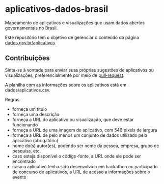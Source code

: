 # aplicativos-dados-brasil
Mapeamento de aplicativos e visualizações que usam dados abertos governamentais no Brasil.

Este repositório tem o objetivo de gerenciar o conteúdo da página
[dados.gov.br/aplicativos](http://dados.gov.br/aplicativos).

## Contribuições

Sinta-se à vontade para enviar suas próprias sugestões de aplicativos ou visualizações,
preferencialmente por meio de
[pull-request](https://help.github.com/articles/using-pull-requests/).

A planilha com as informações sobre os aplicativos está em dados/aplicativos.csv.

Regras:

* forneça um título
* forneça uma descrição
* forneça a URL do aplicativo ou visualização, que deve estar funcionando
* forneça a URL de uma imagem do aplicativo, com 546 pixels de largura
* forneça a URL de pelo menos um conjunto de dados utilizado pelo aplicativo (obrigatório)
* nome do(s) autor(es), podendo ser nome da pessoa, empresa, grupo de pesquisa, etc.
* caso esteja disponível o código-fonte, a URL onde ele pode ser encontrado
* caso o aplicativo tenha sido desenvolvido em hackathon ou participado de concurso de aplicativos, a URL de acesso a informações sobre o evento
